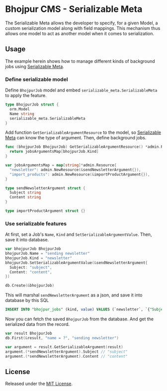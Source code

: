 # Bhojpur CMS - Serializable Meta

The Serializable Meta allows the developer to specify, for a given Model, a custom serialization model along with field mappings. This mechanism thus allows one model to act as another model when it comes to serialization.

## Usage

The example herein shows how to manage different kinds of background jobs using [Serializable Meta](https://github.com/bhojpur/cms/pkg/serializable_meta).

### Define serializable model

Define `BhojpurJob` model and embed `serializable_meta.SerializableMeta` to apply the feature.

```go
type BhojpurJob struct {
  orm.Model
  Name string
  serializable_meta.SerializableMeta
}
```

Add function `GetSerializableArgumentResource` to the model, so [Serializable Meta](https://github.com/bhojpur/cms/pkg/serializable_meta) can know the type of argument. Then, define background jobs.

```go
func (bhojpurJob BhojpurJob) GetSerializableArgumentResource() *admin.Resource {
  return jobsArgumentsMap[bhojpurJob.Kind]
}

var jobsArgumentsMap = map[string]*admin.Resource{
  "newsletter": admin.NewResource(&sendNewsletterArgument{}),
  "import_products": admin.NewResource(&importProductArgument{}),
}

type sendNewsletterArgument struct {
  Subject string
  Content string
}

type importProductArgument struct {}
```

### Use serializable features

At first, set a Job's `Name`, `Kind` and `SetSerializableArgumentValue`. Then, save it into database.

```go
var bhojpurJob BhojpurJob
bhojpurJob.Name = "sending newsletter"
bhojpurJob.Kind = "newsletter"
bhojpurJob.SetSerializableArgumentValue(&sendNewsletterArgument{
  Subject: "subject",
  Content: "content",
})

db.Create(&bhojpurJob)
```

This will marshal `sendNewsletterArgument` as a json, and save it into database by this SQL

```sql
INSERT INTO "bhojpur_jobs" (kind, value) VALUES (`newsletter`, `{"Subject":"subject","Content":"content"}`);
```

Now you can fetch the saved `BhojpurJob` from the database. And get the serialized data from the record.

```go
var result BhojpurJob
db.First(&result, "name = ?", "sending newsletter")

var argument = result.GetSerializableArgument(result)
argument.(*sendNewsletterArgument).Subject // "subject"
argument.(*sendNewsletterArgument).Content // "content"
```

## License

Released under the [MIT License](http://opensource.org/licenses/MIT).